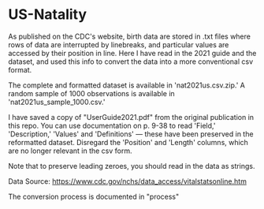 # US-Natality

As published on the CDC's website, birth data are stored in .txt files where rows of data are interrupted by linebreaks, and particular values are accessed by their position in line. Here I have read in the 2021 guide and the dataset, and used this info to convert the data into a more conventional csv format.

The complete and formatted dataset is available in 'nat2021us.csv.zip.' A random sample of 1000 observations is available in 'nat2021us_sample_1000.csv.'

I have saved a copy of "UserGuide2021.pdf" from the original publication in this repo. You can use documentation on p. 9-38 to read 'Field,' 'Description,' 'Values' and 'Definitions' — these have been preserved in the reformatted dataset. Disregard the 'Position' and 'Length' columns, which are no longer relevant in the csv form.

Note that to preserve leading zeroes, you should read in the data as strings. 

Data Source: https://www.cdc.gov/nchs/data_access/vitalstatsonline.htm

The conversion process is documented in "process" 
